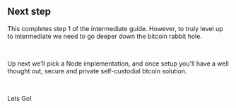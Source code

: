 ## Next step

This completes step 1 of the intermediate guide. However, to truly level up to intermediate we need to go deeper down the bitcoin rabbit hole.

&nbsp;

Up next we'll pick a Node implementation, and once setup you'll have a well thought out, secure and private self-custodial btcoin solution.

&nbsp;

Lets Go!
